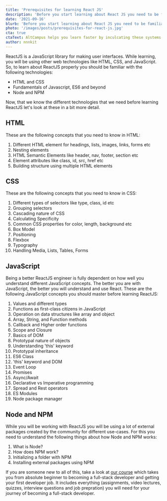 ```yaml
---
title: 'Prerequisites for learning React JS'
description: 'Before you start learning about React JS you need to be familiar with the other web technologies like HTML, CSS and JavaScript. This article will list all the important concepts you need to learn before hopping to React JS.'
date: '2021-09-16'
blurb: 'Before you start learning about React JS you need to be familiar with the other web technologies like HTML, CSS and JavaScript. This article will list all the important concepts you need to learn before hopping to React JS.'
photo: '/images/posts/prerequisites-for-react-js.jpg'
cta: true
ctaText: AltCampus helps you learn faster by inculcating these systems as part of the learning model. 🙌
author: nnnkit
---
```


ReactJS is a JavaScript library for making user interfaces. While learning, you will be using other web technologies like HTML, CSS, and JavaScript. So, to learn about ReactJS properly you should be familiar with the following technologies:

- HTML and CSS
- Fundamentals of Javascript, ES6 and beyond
- Node and NPM

Now, that we know the different technologies that we need before learning ReactJS let's look at these in a bit more detail.

## HTML

These are the following concepts that you need to know in HTML:

1. Different HTML element for headings, lists, images, links, forms etc
2. Nesting elements
3. HTML Semantic Elements like header, nav, footer, section etc
4. Element attributes like class, id, src, href etc
5. Building structure using multiple HTML elements

## CSS

These are the following concepts that you need to know in CSS:

1. Different types of selectors like type, class, id etc
2. Grouping selectors
3. Cascading nature of CSS
4. Calculating Specificity
5. Common CSS properties for color, length, background etc
6. Box Model
7. Positioning
8. Flexbox
9. Typography
10. Handling Media, Lists, Tables, Forms

## JavaScript

Being a better ReactJS engineer is fully dependent on how well you understand different JavaScript concepts. The better you are with JavaScript, the better you will understand and use React. These are the following JavaScript concepts you should master before learning ReactJS:

1. Values and different types
2. Functions as first-class citizens in JavaScript
3. Operation on data structures like array and object
4. Array, String, and Function methods
5. Callback and Higher order functions
6. Scope and Closure
7. Basics of DOM
8. Prototypal nature of objects
9. Understanding 'this' keyword
10. Prototypal inheritance
11. ES6 Class
12. 'this' keyword and DOM
13. Event Loop
14. Promises
15. Async/Await
16. Declarative vs Imperative programming
17. Spread and Rest operators
18. ES Modules
19. Node package manager

## Node and NPM

While you will be working with ReactJS you will be using a lot of external packages created by the community for different use-cases. For this you need to understand the following things about how Node and NPM works:

1. What is Node?
2. How does NPM work?
3. Initializing a folder with NPM
4. Installing external packages using NPM

If you are someone new to all of this, take a look at [our course](https://altcampus.school) which takes you from absolute beginner to becoming a full-stack developer and getting your first developer job. It includes everything (assignments, video lectures, quizzes, interview questions and job prepration) you will need for your journey of becoming a full-stack developer.
